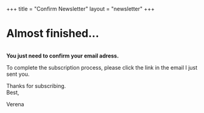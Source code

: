 +++
title = "Confirm Newsletter"
layout = "newsletter"
+++

<h1 id="title-my-blog">Almost finished...</h1>

<img class="img-text" src="/img/snail-mail.jpg" alt="">

<strong>You just need to confirm your email adress.</strong>

To complete the subscription process, please click the link in the email I just sent you.

<p class="best">Thanks for subscribing.<br/>
Best,</p>
<p class="signature">Verena</p>
